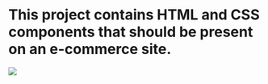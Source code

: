 
<h1>This project contains HTML and CSS components that should be present on an e-commerce site. </h1>

![](c9d000-a0cc-4310-8653-0282fb137667.gif)
